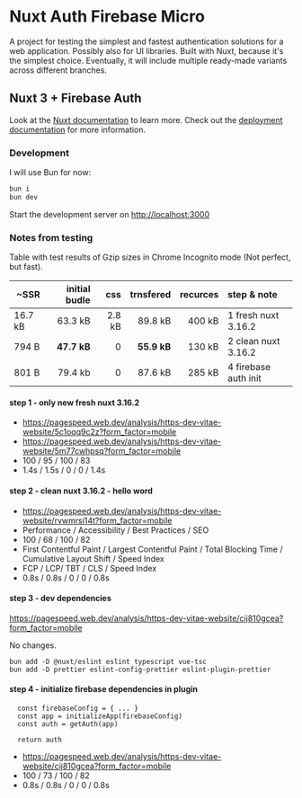 # Nuxt Auth Firebase Micro

A project for testing the simplest and fastest authentication solutions for a web application. Possibly also for UI libraries. Built with Nuxt, because it's the simplest choice. Eventually, it will include multiple ready-made variants across different branches.

## Nuxt 3 + Firebase Auth

Look at the [Nuxt documentation](https://nuxt.com/docs/getting-started/introduction) to learn more.
Check out the [deployment documentation](https://nuxt.com/docs/getting-started/deployment) for more information.

### Development

I will use Bun for now:

```bash
bun i
bun dev
```

Start the development server on [http://localhost:3000](http://localhost:3000)

### Notes from testing

Table with test results of Gzip sizes in Chrome Incognito mode (Not perfect, but fast).

| ~SSR    | initial budle |    css |   trnsfered | recurces | step & note          |
| ------- | ------------: | -----: | ----------: | -------: | :------------------- |
| 16.7 kB |       63.3 kB | 2.8 kB |     89.8 kB |   400 kB | 1 fresh nuxt 3.16.2  |
| 794 B   |   **47.7 kB** |      0 | **55.9 kB** |   130 kB | 2 clean nuxt 3.16.2  |
| 801 B   |       79.4 kb |      0 |     87.6 kB |   285 kB | 4 firebase auth init |

#### step 1 - only new fresh nuxt 3.16.2

- https://pagespeed.web.dev/analysis/https-dev-vitae-website/5c1oqq9c2z?form_factor=mobile
- https://pagespeed.web.dev/analysis/https-dev-vitae-website/5m77cwhpsq?form_factor=mobile
- 100 / 95 / 100 / 83
- 1.4s / 1.5s / 0 / 0 / 1.4s

#### step 2 - clean nuxt 3.16.2 - hello word

- https://pagespeed.web.dev/analysis/https-dev-vitae-website/rvwmrsi14t?form_factor=mobile
- Performance / Accessibility / Best Practices / SEO
- 100 / 68 / 100 / 82
- First Contentful Paint / Largest Contentful Paint / Total Blocking Time / Cumulative Layout Shift / Speed Index
- FCP / LCP/ TBT / CLS / Speed Index
- 0.8s / 0.8s / 0 / 0 / 0.8s

#### step 3 - dev dependencies

https://pagespeed.web.dev/analysis/https-dev-vitae-website/cij810gcea?form_factor=mobile

No changes.

```
bun add -D @nuxt/eslint eslint typescript vue-tsc
bun add -D prettier eslint-config-prettier eslint-plugin-prettier
```

#### step 4 - initialize firebase dependencies in plugin

```
  const firebaseConfig = { ... }
  const app = initializeApp(firebaseConfig)
  const auth = getAuth(app)

  return auth
```

- https://pagespeed.web.dev/analysis/https-dev-vitae-website/cij810gcea?form_factor=mobile
- 100 / 73 / 100 / 82
- 0.8s / 0.8s / 0 / 0 / 0.8s
